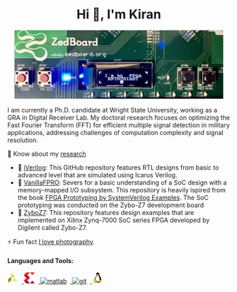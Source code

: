 
<h1 align="center">Hi 👋, I'm Kiran</h1>

<p align="center"> <img src="./img/fpga.jpg" alt="24x7fpga" height="155" /></p>

I am currently a Ph.D. candidate at Wright State University, working as a GRA in Digital Receiver
Lab. My doctoral research focuses on optimizing the Fast Fourier Transform (FFT) for efficient multiple
signal detection in military applications, addressing challenges of computation complexity and signal
resolution.

🔬 Know about my [research](https://24x7fpga.com/research/2024_07_08_10_15_40_research/)

- 📁 [iVerilog](https://github.com/24x7fpga/iVerilog): This GitHub repository features RTL designs from basic to advanced level that are simulated using Icarus Verilog. 
- 📁 [VanillaFPRO](https://github.com/24x7fpga/VanillaFPRO): Severs for a basic understanding of a SoC design with a memory-mapped I/O subsystem. This repository is heavily ispired from the book [FPGA Prototyping by SystemVerilog Examples](https://www.amazon.com/FPGA-Prototyping-SystemVerilog-Examples-MicroBlaze/dp/1119282667). The SoC prototyping was conducted on the Zybo-Z7 development board
- 📁 [ZyboZ7](https://github.com/24x7fpga/ZyboZ7): This repository features design examples that are implemented on Xilinx Zynq-7000 SoC series FPGA developed by Digilent called Zybo-Z7.


⚡ Fun fact [I love photography](https://instagram.com/negativeparking).



<!-- <h3 align="left">Connect with me:</h3>
<p align="left">
<a href="https://linkedin.com/in/kiran760043" target="blank"><img align="center" src="https://raw.githubusercontent.com/rahuldkjain/github-profile-readme-generator/master/src/images/icons/Social/linked-in-alt.svg" alt="kiran760043" height="30" width="40" /></a>
<a href="https://instagram.com/negativeparking" target="blank"><img align="center" src="https://raw.githubusercontent.com/rahuldkjain/github-profile-readme-generator/master/src/images/icons/Social/instagram.svg" alt="negativeparking" height="30" width="40" /></a>
</p> -->

<h4 align="left">Languages and Tools:</h4>

<p align="left"> 

<a href="https://www.xilinx.com/products/design-tools/vivado.html" target="_blank" rel="noreferrer"> <img src="./img/vivado.png" alt="git" width="25" height="25" style="padding-right: 8px" /> </a>
<a href="https://www.xilinx.com/video/hardware/getting-started-with-system-generator.html" target="_blank" rel="noreferrer"> <img src="./img/sysgen.png" alt="git" width="25" height="25" style="padding-right: 8px;"/> </a>
<a href="https://www.mathworks.com/" target="_blank" rel="noreferrer"> <img src="https://upload.wikimedia.org/wikipedia/commons/2/21/Matlab_Logo.png" alt="matlab" width="25" height="25" style="padding-right: 8px;"/> </a> 
<a href="https://git-scm.com/" target="_blank" rel="noreferrer"> <img src="https://www.vectorlogo.zone/logos/git-scm/git-scm-icon.svg" alt="git" width="25" height="25" style="padding-right: 8px;"/> </a> 
<a href="https://www.linux.org/" target="_blank" rel="noreferrer"> <img src="https://raw.githubusercontent.com/devicons/devicon/master/icons/linux/linux-original.svg" alt="linux" width="25" height="25" style="padding-right: 8px;"/> </a> 

</p>

<!-- <p align="left"> <img src="https://komarev.com/ghpvc/?username=24x7fpga&label=Profile%20views&color=0e75b6&style=flat" alt="24x7fpga" /> </p> -->


<!-- <p><img align="left" src="https://github-readme-stats.vercel.app/api/top-langs?username=24x7fpga&show_icons=true&locale=en&layout=compact" alt="24x7fpga" /></p>

<p>&nbsp;<img align="center" src="https://github-readme-stats.vercel.app/api?username=24x7fpga&show_icons=true&locale=en" alt="24x7fpga" /></p>

<p><img align="center" src="https://github-readme-streak-stats.herokuapp.com/?user=24x7fpga&" alt="24x7fpga" /></p> -->

